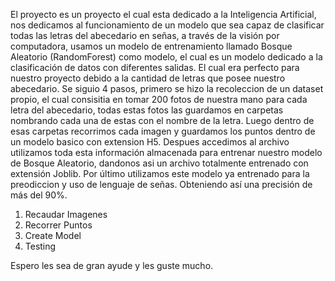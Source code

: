 El proyecto es un proyecto el cual esta dedicado a la Inteligencia Artificial,
nos dedicamos al funcionamiento de un modelo que sea capaz de clasificar todas 
las letras del abecedario en señas, a través de la visión por computadora, usamos
un modelo de entrenamiento llamado Bosque Aleatorio (RandomForest) como modelo, 
el cual es un modelo dedicado a la clasificación de datos con diferentes salidas. 
El cual era perfecto para nuestro proyecto debido a la cantidad de letras
que posee nuestro abecedario. Se siguio 4 pasos, primero se hizo la recoleccion
de un dataset propio, el cual consisitia en tomar 200 fotos de nuestra mano para
cada letra del abecedario, todas estas fotos las guardamos en carpetas nombrando
cada una de estas con el nombre de la letra. Luego dentro de esas carpetas
recorrimos cada imagen y guardamos los puntos dentro de un modelo basico con extension
H5. Despues accedimos al archivo utilizamos toda esta información almacenada para entrenar
nuestro modelo de Bosque Aleatorio, dandonos asi un archivo totalmente entrenado con 
extensión Joblib. Por último utilizamos este modelo ya entrenado para la preodiccion
y uso de lenguaje de señas. Obteniendo así una precisión de más del 90%.

1. Recaudar Imagenes
2. Recorrer Puntos
3. Create Model
4. Testing

Espero les sea de gran ayude y les guste mucho.
